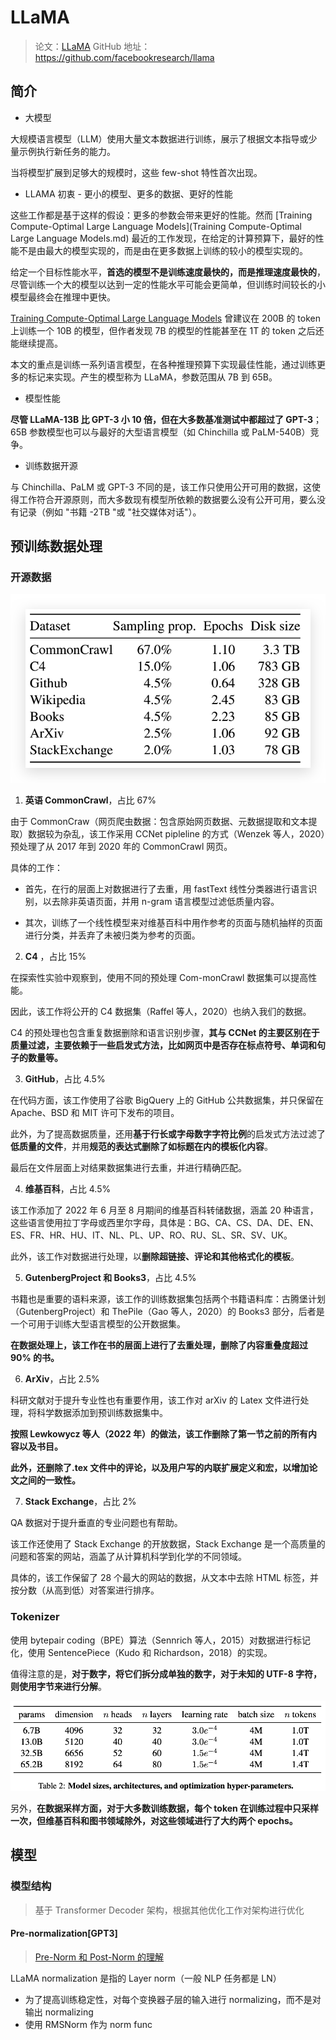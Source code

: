 # LLaMA

> 论文：[LLaMA](LLaMA.assets/LLaMA.pdf)
> GitHub 地址：https://github.com/facebookresearch/llama

## 简介

- 大模型

大规模语言模型（LLM）使用大量文本数据进行训练，展示了根据文本指导或少量示例执行新任务的能力。

当将模型扩展到足够大的规模时，这些 few-shot 特性首次出现。

- LLAMA 初衷 - 更小的模型、更多的数据、更好的性能

这些工作都是基于这样的假设：更多的参数会带来更好的性能。然而 [Training Compute-Optimal Large Language Models](Training Compute-Optimal Large Language Models.md) 最近的工作发现，在给定的计算预算下，最好的性能不是由最大的模型实现的，而是由在更多数据上训练的较小的模型实现的。

给定一个目标性能水平，**首选的模型不是训练速度最快的，而是推理速度最快的**，尽管训练一个大的模型以达到一定的性能水平可能会更简单，但训练时间较长的小模型最终会在推理中更快。

[Training Compute-Optimal Large Language Models](Training%20Compute-Optimal%20Large%20Language%20Models.md) 曾建议在 200B 的 token 上训练一个 10B 的模型，但作者发现 7B 的模型的性能甚至在 1T 的 token 之后还能继续提高。

本文的重点是训练一系列语言模型，在各种推理预算下实现最佳性能，通过训练更多的标记来实现。产生的模型称为 LLaMA，参数范围从 7B 到 65B。

- 模型性能

**尽管 LLaMA-13B 比 GPT-3 小 10 倍，但在大多数基准测试中都超过了 GPT-3**；65B 参数模型也可以与最好的大型语言模型（如 Chinchilla 或 PaLM-540B）竞争。

- 训练数据开源

与 Chinchilla、PaLM 或 GPT-3 不同的是，该工作只使用公开可用的数据，这使得工作符合开源原则，而大多数现有模型所依赖的数据要么没有公开可用，要么没有记录（例如 "书籍 -2TB "或 "社交媒体对话"）。

## 预训练数据处理

### 开源数据



![image-20230422232811593](LLaMA.assets/image-20230422232811593.png)

1. **英语 CommonCrawl**，占比 67%

由于 CommonCraw（网页爬虫数据：包含原始网页数据、元数据提取和文本提取）数据较为杂乱，该工作采用 CCNet pipleline 的方式（Wenzek 等人，2020）预处理了从 2017 年到 2020 年的 CommonCrawl 网页。

具体的工作：

- 首先，在行的层面上对数据进行了去重，用 fastText 线性分类器进行语言识别，以去除非英语页面，并用 n-gram 语言模型过滤低质量内容。

- 其次，训练了一个线性模型来对维基百科中用作参考的页面与随机抽样的页面进行分类，并丢弃了未被归类为参考的页面。

2. **C4** ，占比 15%

在探索性实验中观察到，使用不同的预处理 Com-monCrawl 数据集可以提高性能。

因此，该工作将公开的 C4 数据集（Raffel 等人，2020）也纳入我们的数据。

C4 的预处理也包含重复数据删除和语言识别步骤，**其与 CCNet 的主要区别在于质量过滤，主要依赖于一些启发式方法，比如网页中是否存在标点符号、单词和句子的数量等。**

3. **GitHub**，占比 4.5%

在代码方面，该工作使用了谷歌 BigQuery 上的 GitHub 公共数据集，并只保留在 Apache、BSD 和 MIT 许可下发布的项目。

此外，为了提高数据质量，还用**基于行长或字母数字字符比例**的启发式方法过滤了**低质量的文件**，并用**规范的表达式删除了如标题在内的模板化内容**。

最后在文件层面上对结果数据集进行去重，并进行精确匹配。

4. **维基百科**，占比 4.5%

该工作添加了 2022 年 6 月至 8 月期间的维基百科转储数据，涵盖 20 种语言，这些语言使用拉丁字母或西里尔字母，具体是：BG、CA、CS、DA、DE、EN、ES、FR、HR、HU、IT、NL、PL、UP、RO、RU、SL、SR、SV、UK。

此外，该工作对数据进行处理，以**删除超链接、评论和其他格式化的模板**。

5. **GutenbergProject 和 Books3**，占比 4.5%

书籍也是重要的语料来源，该工作的训练数据集包括两个书籍语料库：古腾堡计划（GutenbergProject）和 ThePile（Gao 等人，2020）的 Books3 部分，后者是一个可用于训练大型语言模型的公开数据集。

**在数据处理上，该工作在书的层面上进行了去重处理，删除了内容重叠度超过 90% 的书。**

6. **ArXiv**，占比 2.5%

科研文献对于提升专业性也有重要作用，该工作对 arXiv 的 Latex 文件进行处理，将科学数据添加到预训练数据集中。

**按照 Lewkowycz 等人（2022 年）的做法，该工作删除了第一节之前的所有内容以及书目。**

**此外，还删除了.tex 文件中的评论，以及用户写的内联扩展定义和宏，以增加论文之间的一致性。**

7. **Stack Exchange**，占比 2%

QA 数据对于提升垂直的专业问题也有帮助。

该工作还使用了 Stack Exchange 的开放数据，Stack Exchange 是一个高质量的问题和答案的网站，涵盖了从计算机科学到化学的不同领域。

具体的，该工作保留了 28 个最大的网站的数据，从文本中去除 HTML 标签，并按分数（从高到低）对答案进行排序。

### Tokenizer

使用 bytepair coding（BPE）算法（Sennrich 等人，2015）对数据进行标记化，使用 SentencePiece（Kudo 和 Richardson，2018）的实现。

值得注意的是，**对于数字，将它们拆分成单独的数字，对于未知的 UTF-8 字符，则使用字节来进行分解**。

![超参数](LLaMA.assets/截屏2023-04-22%2023.50.41.png)

另外，**在数据采样方面，对于大多数训练数据，每个 token 在训练过程中只采样一次，但维基百科和图书领域除外，对这些领域进行了大约两个 epochs。**

## 模型

### 模型结构

> 基于 Transformer Decoder 架构，根据其他优化工作对架构进行优化

#### Pre-normalization[GPT3]

> [Pre-Norm 和 Post-Norm 的理解](../Optimizer/Pre-Norm%20和%20Post-Norm.md)

LLaMA normalization 是指的 Layer norm（一般 NLP 任务都是 LN）

- 为了提高训练稳定性，对每个变换器子层的输入进行 normalizing，而不是对输出 normalizing
- 使用 RMSNorm 作为 norm func













